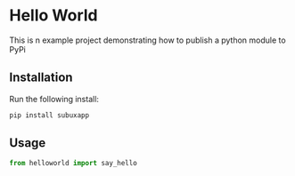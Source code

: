 # Hello World

This is n example project demonstrating how to publish a python module to PyPi

## Installation

Run the following install:

```python
pip install subuxapp
```

## Usage

```python
from helloworld import say_hello

